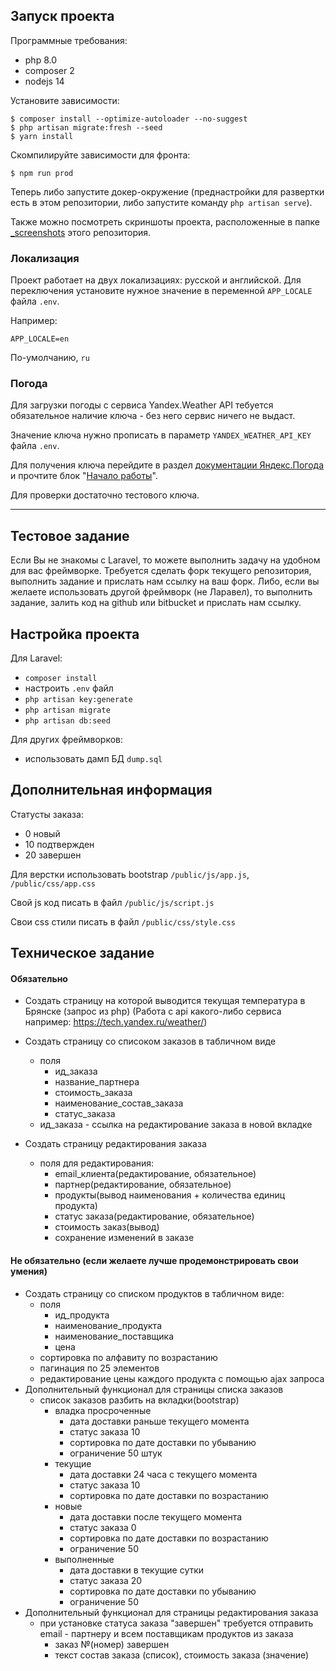 ## Запуск проекта

Программные требования:

- php 8.0
- composer 2
- nodejs 14

Установите зависимости:

```
$ composer install --optimize-autoloader --no-suggest
$ php artisan migrate:fresh --seed
$ yarn install
```

Скомпилируйте зависимости для фронта:

```
$ npm run prod
```

Теперь либо запустите докер-окружение (преднастройки для развертки есть в этом репозитории, либо запустите команду `php artisan serve`).

Также можно посмотреть скриншоты проекта, расположенные в папке [_screenshots](_screenshots) этого репозитория.

### Локализация

Проект работает на двух локализациях: русской и английской. Для переключения установите нужное значение в переменной `APP_LOCALE` файла `.env`.

Например:

```
APP_LOCALE=en
```

По-умолчанию, `ru`


### Погода

Для загрузки погоды с сервиса Yandex.Weather API тебуется обязательное наличие ключа - без него сервис ничего не выдаст.

Значение ключа нужно прописать в параметр `YANDEX_WEATHER_API_KEY` файла `.env`.

Для получения ключа перейдите в раздел [документации Яндекс.Погода](https://yandex.ru/dev/weather/doc/dg/concepts/about-docpage/) и прочтите
блок "[Начало работы](https://yandex.ru/dev/weather/doc/dg/concepts/about-docpage/#about__onboarding)".

Для проверки достаточно тестового ключа.


---

## Тестовое задание

Если Вы не знакомы с Laravel, то можете выполнить задачу на удобном для вас фреймворке. Требуется сделать форк текущего репозитория, выполнить задание и
прислать нам ссылку на ваш форк. Либо, если вы желаете использовать другой фреймворк (не Ларавел), то выполнить задание, залить код на github или bitbucket и
прислать нам ссылку.


## Настройка проекта

Для Laravel:

- `composer install`
- настроить `.env` файл
- `php artisan key:generate`
- `php artisan migrate`
- `php artisan db:seed`

Для других фреймворков:

- использовать дамп БД `dump.sql`

## Дополнительная информация

Статусты заказа:

- 0 новый
- 10 подтвержден
- 20 завершен

Для верстки использовать bootstrap `/public/js/app.js`, `/public/css/app.css`

Свой js код писать в файл `/public/js/script.js`

Свои css стили писать в файл `/public/css/style.css`

## Техническое задание

#### Обязательно

- Создать страницу на которой выводится текущая температура в Брянске (запрос из php) (Работа с api какого-либо сервиса
  например: https://tech.yandex.ru/weather/)

- Создать страницу со списоком заказов в табличном виде
    - поля
        - ид_заказа
        - название_партнера
        - стоимость_заказа
        - наименование_состав_заказа
        - статус_заказа
    - ид_заказа - ссылка на редактирование заказа в новой вкладке
- Создать страницу редактирования заказа
    - поля для редактирования:
        - email_клиента(редактирование, обязательное)
        - партнер(редактирование, обязательное)
        - продукты(вывод наименования + количества единиц продукта)
        - статус заказа(редактирование, обязательное)
        - стоимость заказ(вывод)
        - сохранение изменений в заказе

#### Не обязательно (если желаете лучше продемонстрировать свои умения)

- Создать страницу со списком продуктов в табличном виде:
    - поля
        - ид_продукта
        - наименование_продукта
        - наименование_поставщика
        - цена
    - сортировка по алфавиту по возрастанию
    - пагинация по 25 элементов
    - редактирование цены каждого продукта с помощью ajax запроса
- Дополнительный функционал для страницы списка заказов
    - список заказов разбить на вкладки(bootstrap)
        - владка просроченные
            - дата доставки раньше текущего момента
            - статус заказа 10
            - сортировка по дате доставки по убыванию
            - ограничение 50 штук
        - текущие
            - дата доставки 24 часа с текущего момента
            - статус заказа 10
            - сортировка по дате доставки по возрастанию
        - новые
            - дата доставки после текущего момента
            - статус заказа 0
            - сортировка по дате доставки по возрастанию
            - ограничение 50
        - выполненные
            - дата доставки в текущие сутки
            - статус заказа 20
            - сортировка по дате доставки по убыванию
            - ограничение 50
- Дополнительный функционал для страницы редактирования заказа
    - при установке статуса заказа "завершен" требуется отправить email - партнеру и всем поставщикам продуктов из заказа
        - заказ №(номер) завершен
        - текст состав заказа (список), стоимость заказа (значение)
